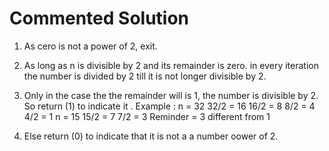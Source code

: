 # Commented Solution

1. As cero is not a power of 2, exit.
2. As long as n is divisible by 2 and its remainder is zero.
   in every iteration the number is divided by 2 till it is not longer divisible by 2.
3. Only in the case the the remainder will is 1, the number is divisible by 2.
   So return (1) to indicate it .
   Example :
   n = 32 32/2 = 16 16/2 = 8 8/2 = 4 4/2 = 1 
   n = 15 15/2 = 7 7/2 = 3 Reminder = 3 different from 1
    
4. Else return (0) to indicate that it is not a a number oower of 2.

